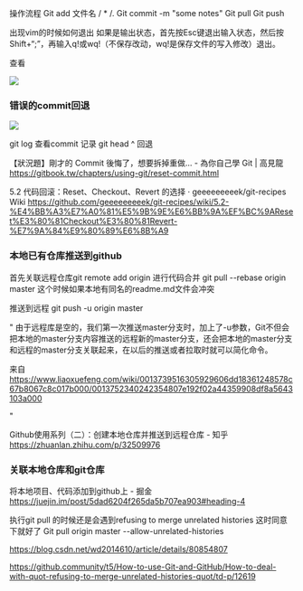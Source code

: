 操作流程
Git add 文件名  / * /.
Git commit -m "some notes"
Git pull
Git push

出现vim的时候如何退出
如果是输出状态，首先按Esc键退出输入状态，然后按Shift+“;”，再输入q!或wq!（不保存改动，wq!是保存文件的写入修改）退出。

查看

![](https://i.loli.net/2020/04/03/nf6sZIq98uD5l1x.png)

### 错误的commit回退
![](https://i.loli.net/2020/04/03/L9f53ha4gV7JeUx.png)

git log  查看commit 记录
git head ^  回退

【狀況題】剛才的 Commit 後悔了，想要拆掉重做… - 為你自己學 Git | 高見龍
https://gitbook.tw/chapters/using-git/reset-commit.html

5.2 代码回滚：Reset、Checkout、Revert 的选择 · geeeeeeeeek/git-recipes Wiki
https://github.com/geeeeeeeeek/git-recipes/wiki/5.2-%E4%BB%A3%E7%A0%81%E5%9B%9E%E6%BB%9A%EF%BC%9AReset%E3%80%81Checkout%E3%80%81Revert-%E7%9A%84%E9%80%89%E6%8B%A9

### 本地已有仓库推送到github
首先关联远程仓库git remote add origin
进行代码合并  git pull --rebase origin master
	这个时候如果本地有同名的readme.md文件会冲突
	
推送到远程
	git push -u origin master
	
"
由于远程库是空的，我们第一次推送master分支时，加上了-u参数，Git不但会把本地的master分支内容推送的远程新的master分支，还会把本地的master分支和远程的master分支关联起来，在以后的推送或者拉取时就可以简化命令。

来自 <https://www.liaoxuefeng.com/wiki/0013739516305929606dd18361248578c67b8067c8c017b000/0013752340242354807e192f02a44359908df8a5643103a000> 

"

Github使用系列（二）：创建本地仓库并推送到远程仓库 - 知乎
https://zhuanlan.zhihu.com/p/32509976

### 关联本地仓库和git仓库
将本地项目、代码添加到github上 - 掘金
https://juejin.im/post/5dad6204f265da5b707ea903#heading-4

执行git pull 的时候还是会遇到refusing to merge unrelated histories 
这时同意下就好了
Git pull origin master --allow-unrelated-histories


https://blog.csdn.net/wd2014610/article/details/80854807

https://github.community/t5/How-to-use-Git-and-GitHub/How-to-deal-with-quot-refusing-to-merge-unrelated-histories-quot/td-p/12619
